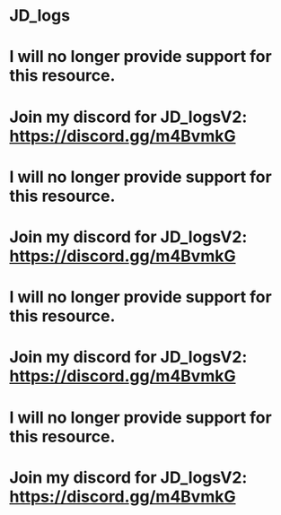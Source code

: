 # JD_logs

# I will no longer provide support for this resource.
# Join my discord for JD_logsV2: https://discord.gg/m4BvmkG

# I will no longer provide support for this resource.
# Join my discord for JD_logsV2: https://discord.gg/m4BvmkG

# I will no longer provide support for this resource.
# Join my discord for JD_logsV2: https://discord.gg/m4BvmkG

# I will no longer provide support for this resource.
# Join my discord for JD_logsV2: https://discord.gg/m4BvmkG
